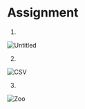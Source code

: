 # Assignment
1.
![Untitled](https://user-images.githubusercontent.com/80156125/114596692-97c27e00-9c98-11eb-8210-dc283f833f10.png)

2.
![CSV](https://user-images.githubusercontent.com/80156125/114599300-96df1b80-9c9b-11eb-9959-37d05ad00d01.gif)

3.
![Zoo](https://user-images.githubusercontent.com/80156125/114600025-87ac9d80-9c9c-11eb-8362-b11d22cf5fd9.gif)
